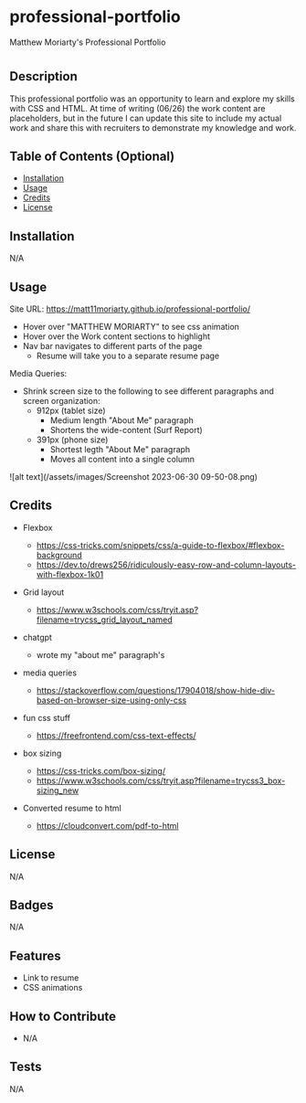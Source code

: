 # professional-portfolio
Matthew Moriarty's Professional Portfolio



# <Your-Project-Title>

## Description

This professional portfolio was an opportunity to learn and explore my skills with CSS and HTML.
At time of writing (06/26) the work content are placeholders, but in the future I can update this site to include my actual work and share this with recruiters to demonstrate my knowledge and work.


## Table of Contents (Optional)

- [Installation](#installation)
- [Usage](#usage)
- [Credits](#credits)
- [License](#license)

## Installation
N/A

## Usage

Site URL: https://matt11moriarty.github.io/professional-portfolio/

- Hover over "MATTHEW MORIARTY" to see css animation
- Hover over the Work content sections to highlight
- Nav bar navigates to different parts of the page
  - Resume will take you to a separate resume page

Media Queries:
- Shrink screen size to the following to see different paragraphs and screen organization:
  - 912px (tablet size)
    - Medium length "About Me" paragraph
    - Shortens the wide-content (Surf Report)
  - 391px (phone size)
    - Shortest legth "About Me" paragraph
    - Moves all content into a single column




![alt text](/assets/images/Screenshot 2023-06-30 09-50-08.png)


## Credits

- Flexbox
  - https://css-tricks.com/snippets/css/a-guide-to-flexbox/#flexbox-background
  - https://dev.to/drews256/ridiculously-easy-row-and-column-layouts-with-flexbox-1k01
- Grid layout
  - https://www.w3schools.com/css/tryit.asp?filename=trycss_grid_layout_named

- chatgpt
  - wrote my "about me" paragraph's

- media queries
  - https://stackoverflow.com/questions/17904018/show-hide-div-based-on-browser-size-using-only-css

- fun css stuff
  - https://freefrontend.com/css-text-effects/

- box sizing
  - https://css-tricks.com/box-sizing/
  - https://www.w3schools.com/css/tryit.asp?filename=trycss3_box-sizing_new

- Converted resume to html
  - https://cloudconvert.com/pdf-to-html

## License

N/A

## Badges

N/A

## Features

- Link to resume
- CSS animations

## How to Contribute

- N/A

## Tests

N/A
